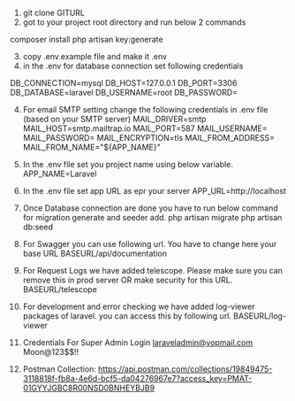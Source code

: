 1. git clone GITURL
2. got to your project root directory and run below 2 commands 

composer install
php artisan key:generate

3. copy .env.example file and make it .env
3. in the .env for database connection set following credentials

DB_CONNECTION=mysql
DB_HOST=127.0.0.1
DB_PORT=3306
DB_DATABASE=laravel
DB_USERNAME=root
DB_PASSWORD=

4. For email SMTP setting change the following credentials in .env file  (based on your SMTP server)
MAIL_DRIVER=smtp
MAIL_HOST=smtp.mailtrap.io
MAIL_PORT=587
MAIL_USERNAME=
MAIL_PASSWORD=
MAIL_ENCRYPTION=tls
MAIL_FROM_ADDRESS=
MAIL_FROM_NAME="${APP_NAME}"

5. In the .env file set you project name using below variable.
APP_NAME=Laravel


6. In the .env file set app URL as epr your server
APP_URL=http://localhost

7. Once Database connection are done you have to run below command for migration generate and seeder add.
php artisan migrate
php artisan db:seed 

8. For Swagger you can use following url. You have to change here your base URL
BASEURL/api/documentation


9. For Request Logs we have added telescope. Please make sure you can remove this in prod server OR make security for this URL.
BASEURL/telescope

10. For development and error checking we have added log-viewer packages of laravel. you can access this by following url.
BASEURL/log-viewer


11. Credentials For Super Admin Login
laraveladmin@yopmail.com
Moon@123$$!!

12. Postman Collection: https://api.postman.com/collections/19849475-3118818f-fb8a-4e6d-bcf5-da04276967e7?access_key=PMAT-01GYYJGBC8R00NSD0BNHEYBJB9
